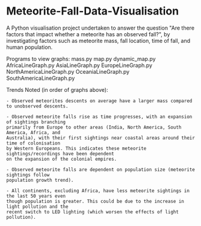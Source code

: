 # Meteorite-Fall-Data-Visualisation
A Python visualisation project undertaken to answer the question "Are there factors that impact whether a meteorite has an observed fall?", by investigating factors such as meteorite mass, fall location, time of fall, and human population.

Programs to view graphs:
mass.py
map.py
dynamic_map.py
AfricaLineGraph.py
AsiaLineGraph.py
EuropeLineGraph.py
NorthAmericaLineGraph.py
OceaniaLineGraph.py
SouthAmericaLineGraph.py

Trends Noted (in order of graphs above):

    - Observed meteorites descents on average have a larger mass compared to unobserved descents.

    - Observed meteorite falls rise as time progresses, with an expansion of sightings branching 
    primarily from Europe to other areas (India, North America, South America, Africa, and 
    Australia), with their first sightings near coastal areas around their time of colonisation 
    by Western Europeans. This indicates these meteorite sightings/recordings have been dependent 
    on the expansion of the colonial empires.

    - Observed meteorite falls are dependent on population size (meteorite sightings follow 
    population growth trend). 

    - All continents, excluding Africa, have less meteorite sightings in the last 50 years even 
    though population is greater. This could be due to the increase in light pollution and the 
    recent switch to LED lighting (which worsen the effects of light pollution).

